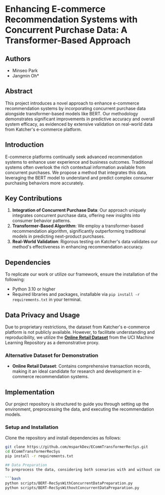 # Enhancing E-commerce Recommendation Systems with Concurrent Purchase Data: A Transformer-Based Approach

## Authors
- Minseo Park
- Jangmin Oh*

## Abstract
This project introduces a novel approach to enhance e-commerce recommendation systems by incorporating concurrent purchase data alongside transformer-based models like BERT. Our methodology demonstrates significant improvements in predictive accuracy and overall system efficacy, as evidenced by extensive validation on real-world data from Katcher's e-commerce platform.

## Introduction
E-commerce platforms continually seek advanced recommendation systems to enhance user experience and business outcomes. Traditional systems often overlook the rich contextual information available from concurrent purchases. We propose a method that integrates this data, leveraging the BERT model to understand and predict complex consumer purchasing behaviors more accurately.

## Key Contributions
1. **Integration of Concurrent Purchase Data**: Our approach uniquely integrates concurrent purchase data, offering new insights into consumer behavior patterns.
2. **Transformer-Based Algorithm**: We employ a transformer-based recommendation algorithm, significantly outperforming traditional models in predicting next-product purchases.
3. **Real-World Validation**: Rigorous testing on Katcher's data validates our method's effectiveness in enhancing recommendation accuracy.

## Dependencies
To replicate our work or utilize our framework, ensure the installation of the following:
- Python 3.10 or higher
- Required libraries and packages, installable via `pip install -r requirements.txt` in your terminal.

## Data Privacy and Usage
Due to proprietary restrictions, the dataset from Katcher's e-commerce platform is not publicly available. However, to facilitate understanding and reproducibility, we utilize the [**Online Retail Dataset**](https://archive.ics.uci.edu/ml/datasets/Online+Retail) from the UCI Machine Learning Repository as a demonstrative proxy.

### Alternative Dataset for Demonstration
- **Online Retail Dataset**: Contains comprehensive transaction records, making it an ideal candidate for research and development in e-commerce recommendation systems.

## Implementation
Our project repository is structured to guide you through setting up the environment, preprocessing the data, and executing the recommendation models.

### Setup and Installation
Clone the repository and install dependencies as follows:
```bash
git clone https://github.com/msparkDev/ECommTransformerRecSys.git
cd ECommTransformerRecSys
pip install -r requirements.txt

## Data Preparation
To preprocess the data, considering both scenarios with and without concurrent purchases, execute the following scripts:

```bash
python scripts/BERT-RecSysWithConcurrentDataPreparation.py
python scripts/BERT-RecSysWithoutConcurrentDataPreparation.py
```
